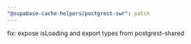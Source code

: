 ```yaml
---
"@supabase-cache-helpers/postgrest-swr": patch
---
```


fix: expose isLoading and export types from postgrest-shared
